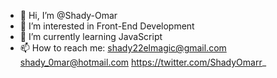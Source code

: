 - 👋 Hi, I’m @Shady-Omar
- 👀 I’m interested in Front-End Development
- 🌱 I’m currently learning JavaScript
- 📫 How to reach me:
  shady22elmagic@gmail.com
  shady_0mar@hotmail.com
  https://twitter.com/ShadyOmarr_

